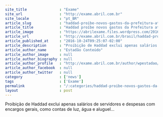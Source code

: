 ```yaml
---
site_title               : "Exame"
site_url                 : "http://exame.abril.com.br"
site_locale              : "pt_BR"
article_slug             : "haddad-proibe-novos-gastos-da-prefeitura-ate-fim-do-ano"
article_title            : "Haddad proíbe novos gastos da Prefeitura até fim do ano"
article_image            : "https://abrilexame.files.wordpress.com/2016/09/size_960_16_9_prefeito-fernando-haddad1.jpg?quality=70&strip=all&w=960"
article_url              : "http://exame.abril.com.br/brasil/haddad-proibe-novos-gastos-da-prefeitura-ate-fim-do-ano/"
article_published_at     : "2016-10-24T09:25:07-02:00"
article_description      : "Proibição de Haddad exclui apenas salários de servidores e despesas com encargos gerais, como contas de luz, água e aluguel..."
article_author_name      : "Estadão Conteúdo"
article_author_image     : null
article_author_biography : null
article_author_profile   : "http://exame.abril.com.br/author/wpestadao/"
article_author_facebook  : null
article_author_twitter   : null
category                 : ['news']
tags                     : ['Exame']
permalink                : "/:categories/haddad-proibe-novos-gastos-da-prefeitura-ate-fim-do-ano/"
layout                   : post
---
```


Proibição de Haddad exclui apenas salários de servidores e despesas com encargos gerais, como contas de luz, água e aluguel...
